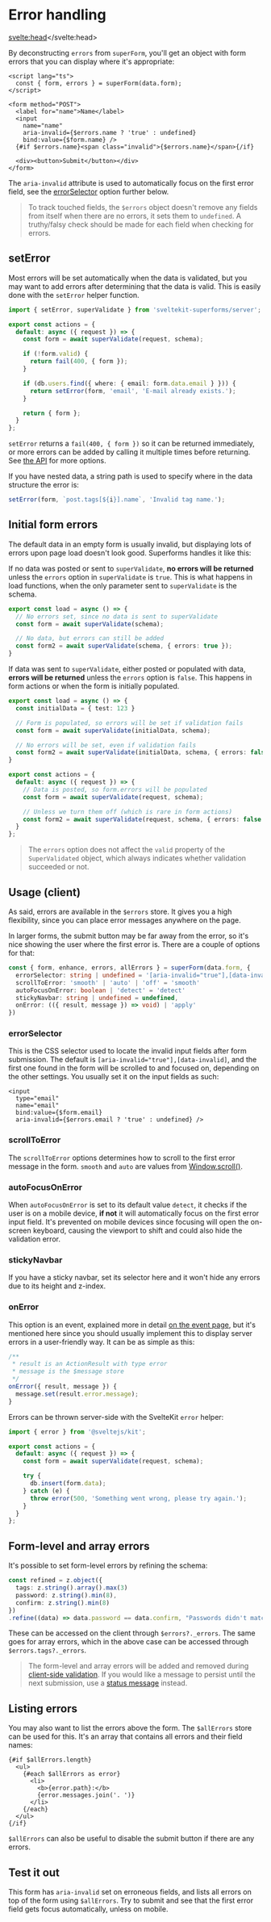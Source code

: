 <script lang="ts">
	import Form from './Form.svelte'
  import Next from '$lib/Next.svelte'
	import SuperDebug from 'sveltekit-superforms/client/SuperDebug.svelte'
  import { concepts } from '$lib/navigation/sections'

	export let data;
</script>

# Error handling

<svelte:head><title>Error handling</title></svelte:head>

By deconstructing `errors` from `superForm`, you'll get an object with form errors that you can display where it's appropriate:

```svelte
<script lang="ts">
  const { form, errors } = superForm(data.form);
</script>

<form method="POST">
  <label for="name">Name</label>
  <input
    name="name"
    aria-invalid={$errors.name ? 'true' : undefined}
    bind:value={$form.name} />
  {#if $errors.name}<span class="invalid">{$errors.name}</span>{/if}

  <div><button>Submit</button></div>
</form>
```

The `aria-invalid` attribute is used to automatically focus on the first error field, see the [errorSelector](/concepts/error-handling#errorselector) option further below.

> To track touched fields, the `$errors` object doesn't remove any fields from itself when there are no errors, it sets them to `undefined`. A truthy/falsy check should be made for each field when checking for errors.

## setError

Most errors will be set automatically when the data is validated, but you may want to add errors after determining that the data is valid. This is easily done with the `setError` helper function.

```ts
import { setError, superValidate } from 'sveltekit-superforms/server';

export const actions = {
  default: async ({ request }) => {
    const form = await superValidate(request, schema);

    if (!form.valid) {
      return fail(400, { form });
    }

    if (db.users.find({ where: { email: form.data.email } })) {
      return setError(form, 'email', 'E-mail already exists.');
    }

    return { form };
  }
};
```

`setError` returns a `fail(400, { form })` so it can be returned immediately, or more errors can be added by calling it multiple times before returning. See [the API](/api#seterrorform-field-error-options) for more options.

If you have nested data, a string path is used to specify where in the data structure the error is:

```ts
setError(form, `post.tags[${i}].name`, 'Invalid tag name.');
```

## Initial form errors

The default data in an empty form is usually invalid, but displaying lots of errors upon page load doesn't look good. Superforms handles it like this:

If no data was posted or sent to `superValidate`, **no errors will be returned** unless the `errors` option in `superValidate` is `true`. This is what happens in load functions, when the only parameter sent to `superValidate` is the schema.

```ts
export const load = async () => {
  // No errors set, since no data is sent to superValidate
  const form = await superValidate(schema);

  // No data, but errors can still be added
  const form2 = await superValidate(schema, { errors: true });
}
```

If data was sent to `superValidate`, either posted or populated with data, **errors will be returned** unless the `errors` option is `false`. This happens in form actions or when the form is initially populated.

```ts
export const load = async () => {
  const initialData = { test: 123 }

  // Form is populated, so errors will be set if validation fails
  const form = await superValidate(initialData, schema);

  // No errors will be set, even if validation fails
  const form2 = await superValidate(initialData, schema, { errors: false });
}

export const actions = {
  default: async ({ request }) => {
    // Data is posted, so form.errors will be populated
    const form = await superValidate(request, schema);

    // Unless we turn them off (which is rare in form actions)
    const form2 = await superValidate(request, schema, { errors: false });
  }
};
```

> The `errors` option does not affect the `valid` property of the `SuperValidated` object, which always indicates whether validation succeeded or not.

## Usage (client)

As said, errors are available in the `$errors` store. It gives you a high flexibility, since you can place error messages anywhere on the page.

In larger forms, the submit button may be far away from the error, so it's nice showing the user where the first error is. There are a couple of options for that:

```ts
const { form, enhance, errors, allErrors } = superForm(data.form, {
  errorSelector: string | undefined = '[aria-invalid="true"],[data-invalid]'
  scrollToError: 'smooth' | 'auto' | 'off' = 'smooth'
  autoFocusOnError: boolean | 'detect' = 'detect'
  stickyNavbar: string | undefined = undefined,
  onError: (({ result, message }) => void) | 'apply'
})
```

### errorSelector

This is the CSS selector used to locate the invalid input fields after form submission. The default is `[aria-invalid="true"],[data-invalid]`, and the first one found in the form will be scrolled to and focused on, depending on the other settings. You usually set it on the input fields as such:

```svelte
<input
  type="email"
  name="email"
  bind:value={$form.email}
  aria-invalid={$errors.email ? 'true' : undefined} />
```

### scrollToError

The `scrollToError` options determines how to scroll to the first error message in the form. `smooth` and `auto` are values from [Window.scroll()](https://developer.mozilla.org/en-US/docs/Web/API/Window/scroll).

### autoFocusOnError

When `autoFocusOnError` is set to its default value `detect`, it checks if the user is on a mobile device, **if not** it will automatically focus on the first error input field. It's prevented on mobile devices since focusing will open the on-screen keyboard, causing the viewport to shift and could also hide the validation error.

### stickyNavbar

If you have a sticky navbar, set its selector here and it won't hide any errors due to its height and z-index.

### onError

This option is an event, explained more in detail [on the event page](/concepts/events#onerror), but it's mentioned here since you should usually implement this to display server errors in a user-friendly way. It can be as simple as this:

```ts
/**
 * result is an ActionResult with type error
 * message is the $message store
 */
onError({ result, message }) {
  message.set(result.error.message);
}
```

Errors can be thrown server-side with the SvelteKit `error` helper:

```ts
import { error } from '@sveltejs/kit';

export const actions = {
  default: async ({ request }) => {
    const form = await superValidate(request, schema);

    try {
      db.insert(form.data);
    } catch (e) {
      throw error(500, 'Something went wrong, please try again.');
    }
  }
};
```

## Form-level and array errors

It's possible to set form-level errors by refining the schema:

```ts
const refined = z.object({
  tags: z.string().array().max(3)
  password: z.string().min(8),
  confirm: z.string().min(8)
})
.refine((data) => data.password == data.confirm, "Passwords didn't match.");
```

These can be accessed on the client through `$errors?._errors`. The same goes for array errors, which in the above case can be accessed through `$errors.tags?._errors`.

> The form-level and array errors will be added and removed during [client-side validation](/concepts/client-validation). If you would like a message to persist until the next submission, use a [status message](/concepts/messages) instead.

## Listing errors

You may also want to list the errors above the form. The `$allErrors` store can be used for this. It's an array that contains all errors and their field names:

```svelte
{#if $allErrors.length}
  <ul>
    {#each $allErrors as error}
      <li>
        <b>{error.path}:</b>
        {error.messages.join('. ')}
      </li>
    {/each}
  </ul>
{/if}
```

`$allErrors` can also be useful to disable the submit button if there are any errors.

## Test it out

This form has `aria-invalid` set on erroneous fields, and lists all errors on top of the form using `$allErrors`. Try to submit and see that the first error field gets focus automatically, unless on mobile.

<Form {data} />

<Next section={concepts} />
